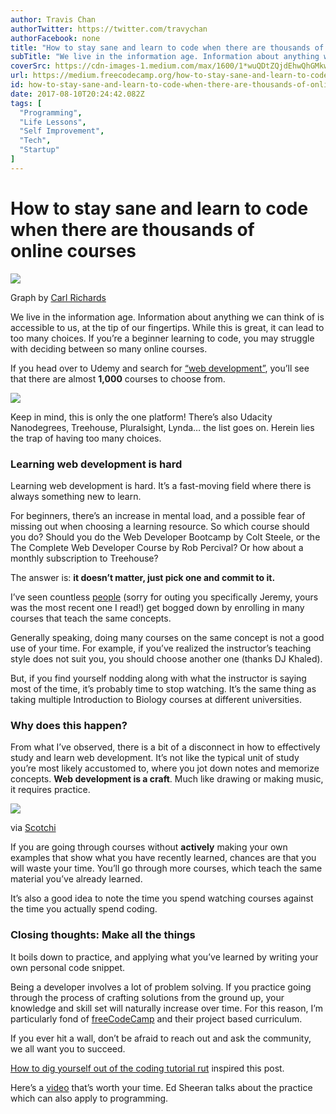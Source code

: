 ```yaml
---
author: Travis Chan
authorTwitter: https://twitter.com/travychan
authorFacebook: none
title: "How to stay sane and learn to code when there are thousands of online courses"
subTitle: "We live in the information age. Information about anything we can think of is accessible to us, at the tip of our fingertips. While this ..."
coverSrc: https://cdn-images-1.medium.com/max/1600/1*wuQDtZQjdEhwQhGMkwVUsw.jpeg
url: https://medium.freecodecamp.org/how-to-stay-sane-and-learn-to-code-when-there-are-thousands-of-online-courses-e28183bce636
id: how-to-stay-sane-and-learn-to-code-when-there-are-thousands-of-online-courses-e28183bce636
date: 2017-08-10T20:24:42.082Z
tags: [
  "Programming",
  "Life Lessons",
  "Self Improvement",
  "Tech",
  "Startup"
]
---
```

# How to stay sane and learn to code when there are thousands of online courses



![](https://cdn-images-1.medium.com/max/1600/1*wuQDtZQjdEhwQhGMkwVUsw.jpeg)

Graph by [Carl Richards](https://www.nytimes.com/2014/01/21/your-money/the-trap-of-too-many-choices.html)



We live in the information age. Information about anything we can think of is accessible to us, at the tip of our fingertips. While this is great, it can lead to too many choices. If you’re a beginner learning to code, you may struggle with deciding between so many online courses.

If you head over to Udemy and search for [“web development”](https://www.udemy.com/courses/search/?q=web%20development&src=sac&kw=web%20devel), you’ll see that there are almost **1,000** courses to choose from.



![](https://cdn-images-1.medium.com/max/1600/1*Xjrg7qoDtPCAC7rpIUGRWQ.png)



Keep in mind, this is only the one platform! There’s also Udacity Nanodegrees, Treehouse, Pluralsight, Lynda… the list goes on. Herein lies the trap of having too many choices.

### Learning web development is hard

Learning web development is hard. It’s a fast-moving field where there is always something new to learn.

For beginners, there’s an increase in mental load, and a possible fear of missing out when choosing a learning resource. So which course should you do? Should you do the Web Developer Bootcamp by Colt Steele, or the The Complete Web Developer Course by Rob Percival? Or how about a monthly subscription to Treehouse?

The answer is: **it doesn’t matter, just pick one and commit to it.**

I’ve seen countless [people](https://medium.com/career-change-coder/begin-fail-begin-again-the-process-that-drives-me-5ffb44361f39) (sorry for outing you specifically Jeremy, yours was the most recent one I read!) get bogged down by enrolling in many courses that teach the same concepts.

Generally speaking, doing many courses on the same concept is not a good use of your time. For example, if you’ve realized the instructor’s teaching style does not suit you, you should choose another one (thanks DJ Khaled).

But, if you find yourself nodding along with what the instructor is saying most of the time, it’s probably time to stop watching. It’s the same thing as taking multiple Introduction to Biology courses at different universities.

### Why does this happen?

From what I’ve observed, there is a bit of a disconnect in how to effectively study and learn web development. It’s not like the typical unit of study you’re most likely accustomed to, where you jot down notes and memorize concepts. **Web development is a craft**. Much like drawing or making music, it requires practice.



![](https://cdn-images-1.medium.com/max/1600/1*wMJ2RkvJt_63y-geLRIudw.jpeg)

via [Scotchi](http://scotchi.deviantart.com/art/keep-tryin-690533685)



If you are going through courses without **actively** making your own examples that show what you have recently learned, chances are that you will waste your time. You’ll go through more courses, which teach the same material you’ve already learned.

It’s also a good idea to note the time you spend watching courses against the time you actually spend coding.

### Closing thoughts: Make all the things

It boils down to practice, and applying what you’ve learned by writing your own personal code snippet.

Being a developer involves a lot of problem solving. If you practice going through the process of crafting solutions from the ground up, your knowledge and skill set will naturally increase over time. For this reason, I’m particularly fond of [freeCodeCamp](https://www.freecodecamp.org/) and their project based curriculum.

If you ever hit a wall, don’t be afraid to reach out and ask the community, we all want you to succeed.

[How to dig yourself out of the coding tutorial rut](https://medium.freecodecamp.org/how-to-dig-yourself-out-of-the-coding-tutorial-rut-7d3b2232f234) inspired this post.

Here’s a [video](https://www.youtube.com/watch?v=RDyg_41QF1w) that’s worth your time. Ed Sheeran talks about the practice which can also apply to programming.








